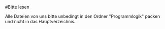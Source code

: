 #Bitte lesen

Alle Dateien von uns bitte unbedingt in den Ordner "Programmlogik" packen und nicht in das Hauptverzeichnis.